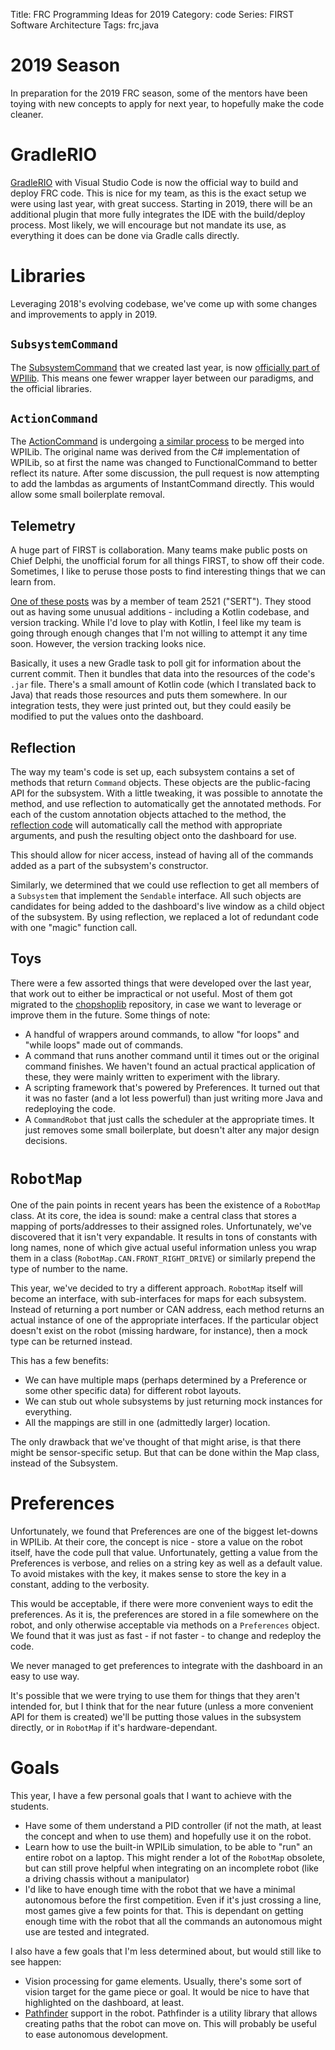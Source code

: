 Title: FRC Programming Ideas for 2019
Category: code
Series: FIRST Software Architecture
Tags: frc,java

# 2019 Season

In preparation for the 2019 FRC season, some of the mentors have been toying with new concepts to apply for next year, to hopefully make the code cleaner.

# GradleRIO

[GradleRIO][] with Visual Studio Code is now the official way to build and deploy FRC code.
This is nice for my team, as this is the exact setup we were using last year, with great success.
Starting in 2019, there will be an additional plugin that more fully integrates the IDE with the build/deploy process.
Most likely, we will encourage but not mandate its use, as everything it does can be done via Gradle calls directly.

# Libraries

Leveraging 2018's evolving codebase, we've come up with some changes and improvements to apply in 2019.

## `SubsystemCommand`

The [SubsystemCommand][] that we created last year, is now [officially part of WPIlib][SubsystemCommand PR].
This means one fewer wrapper layer between our paradigms, and the official libraries.

## `ActionCommand`

The [ActionCommand][] is undergoing [a similar process][ActionCommand PR] to be merged into WPILib.
The original name was derived from the C# implementation of WPILib, so at first the name was changed to FunctionalCommand to better reflect its nature.
After some discussion, the pull request is now attempting to add the lambdas as arguments of InstantCommand directly.
This would allow some small boilerplate removal.

## Telemetry

A huge part of FIRST is collaboration.
Many teams make public posts on Chief Delphi, the unofficial forum for all things FIRST, to show off their code.
Sometimes, I like to peruse those posts to find interesting things that we can learn from.

[One of these posts][SERT post] was by a member of team 2521 ("SERT").
They stood out as having some unusual additions - including a Kotlin codebase, and version tracking.
While I'd love to play with Kotlin, I feel like my team is going through enough changes that I'm not willing to attempt it any time soon.
However, the version tracking looks nice.

Basically, it uses a new Gradle task to poll git for information about the current commit.
Then it bundles that data into the resources of the code's `.jar` file.
There's a small amount of Kotlin code (which I translated back to Java) that reads those resources and puts them somewhere.
In our integration tests, they were just printed out, but they could easily be modified to put the values onto the dashboard.

## Reflection

The way my team's code is set up, each subsystem contains a set of methods that return `Command` objects.
These objects are the public-facing API for the subsystem.
With a little tweaking, it was possible to annotate the method, and use reflection to automatically get the annotated methods.
For each of the custom annotation objects attached to the method, the [reflection code][] will automatically call the method with appropriate arguments, and push the resulting object onto the dashboard for use.

This should allow for nicer access, instead of having all of the commands added as a part of the subsystem's constructor.

Similarly, we determined that we could use reflection to get all members of a `Subsystem` that implement the `Sendable` interface.
All such objects are candidates for being added to the dashboard's live window as a child object of the subsystem.
By using reflection, we replaced a lot of redundant code with one "magic" function call.

## Toys

There were a few assorted things that were developed over the last year, that work out to either be impractical or not useful.
Most of them got migrated to the [chopshoplib][] repository, in case we want to leverage or improve them in the future.
Some things of note:

- A handful of wrappers around commands, to allow "for loops" and "while loops" made out of commands.
- A command that runs another command until it times out or the original command finishes. We haven't found an actual practical application of these, they were mainly written to experiment with the library.
- A scripting framework that's powered by Preferences. It turned out that it was no faster (and a lot less powerful) than just writing more Java and redeploying the code.
- A `CommandRobot` that just calls the scheduler at the appropriate times. It just removes some small boilerplate, but doesn't alter any major design decisions.

# `RobotMap`

One of the pain points in recent years has been the existence of a `RobotMap` class.
At its core, the idea is sound: make a central class that stores a mapping of ports/addresses to their assigned roles.
Unfortunately, we've discovered that it isn't very expandable.
It results in tons of constants with long names, none of which give actual useful information unless you wrap them in a class (`RobotMap.CAN.FRONT_RIGHT_DRIVE`) or similarly prepend the type of number to the name.

This year, we've decided to try a different approach.
`RobotMap` itself will become an interface, with sub-interfaces for maps for each subsystem.
Instead of returning a port number or CAN address, each method returns an actual instance of one of the appropriate interfaces.
If the particular object doesn't exist on the robot (missing hardware, for instance), then a mock type can be returned instead.

This has a few benefits:

- We can have multiple maps (perhaps determined by a Preference or some other specific data) for different robot layouts.
- We can stub out whole subsystems by just returning mock instances for everything.
- All the mappings are still in one (admittedly larger) location.

The only drawback that we've thought of that might arise, is that there might be sensor-specific setup.
But that can be done within the Map class, instead of the Subsystem.

# Preferences

Unfortunately, we found that Preferences are one of the biggest let-downs in WPILib.
At their core, the concept is nice - store a value on the robot itself, have the code pull that value.
Unfortunately, getting a value from the Preferences is verbose, and relies on a string key as well as a default value.
To avoid mistakes with the key, it makes sense to store the key in a constant, adding to the verbosity.

This would be acceptable, if there were more convenient ways to edit the preferences.
As it is, the preferences are stored in a file somewhere on the robot, and only otherwise acceptable via methods on a `Preferences` object.
We found that it was just as fast - if not faster - to change and redeploy the code.

We never managed to get preferences to integrate with the dashboard in an easy to use way.

It's possible that we were trying to use them for things that they aren't intended for, but I think that for the near future (unless a more convenient API for them is created) we'll be putting those values in the subsystem directly, or in `RobotMap` if it's hardware-dependant.

# Goals

This year, I have a few personal goals that I want to achieve with the students.

- Have some of them understand a PID controller (if not the math, at least the concept and when to use them) and hopefully use it on the robot.
- Learn how to use the built-in WPILib simulation, to be able to "run" an entire robot on a laptop. This might render a lot of the `RobotMap` obsolete, but can still prove helpful when integrating on an incomplete robot (like a driving chassis without a manipulator)
- I'd like to have enough time with the robot that we have a minimal autonomous before the first competition. Even if it's just crossing a line, most games give a few points for that. This is dependant on getting enough time with the robot that all the commands an autonomous might use are tested and integrated.

I also have a few goals that I'm less determined about, but would still like to see happen:

- Vision processing for game elements. Usually, there's some sort of vision target for the game piece or goal. It would be nice to have that highlighted on the dashboard, at least.
- [Pathfinder][] support in the robot. Pathfinder is a utility library that allows creating paths that the robot can move on. This will probably be useful to ease autonomous development.

[GradleRIO]: https://github.com/Open-RIO/GradleRIO
[SubsystemCommand]: https://github.com/chopshop-166/frc-2018/blob/master/src/main/java/frc/team166/chopshoplib/commands/SubsystemCommand.java
[SubsystemCommand PR]: https://github.com/wpilibsuite/allwpilib/pull/1275
[ActionCommand]: https://github.com/chopshop-166/frc-2018/blob/master/src/main/java/frc/team166/chopshoplib/commands/ActionCommand.java
[ActionCommand PR]: https://github.com/wpilibsuite/allwpilib/pull/1262
[SERT post]: https://www.chiefdelphi.com/forums/showthread.php?t=166163
[SERT]: https://github.com/SouthEugeneRoboticsTeam/PowerUp-2018/blob/development/build.gradle
[reflection code]: https://github.com/chopshop-166/chopshoplib/blob/master/src/main/java/frc/team166/chopshoplib/DashboardUtils.java
[chopshoplib]: https://github.com/chopshop-166/chopshoplib
[Pathfinder]: https://github.com/JacisNonsense/Pathfinder

